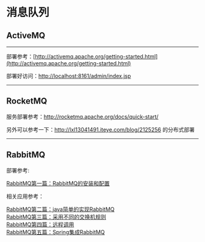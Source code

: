 # 消息队列
## ActiveMQ

----

部署参考：[http://activemq.apache.org/getting-started.html](http://activemq.apache.org/getting-started.html)
 
部署好访问：[http://localhost:8161/admin/index.jsp](http://localhost:8161/admin/index.jsp)

----

## RocketMQ

服务部署参考：http://rocketmq.apache.org/docs/quick-start/

另外可以参考一下：http://lxl13041491.iteye.com/blog/2125256 的分布式部署

----

## RabbitMQ

部署参考:

[RabbitMQ第一篇：RabbitMQ的安装和配置](http://blog.csdn.net/junehappylove/article/details/75570529)

相关应用参考：

[RabbitMQ第二篇：java简单的实现RabbitMQ](http://blog.csdn.net/junehappylove/article/details/75570572)    
[RabbitMQ第三篇：采用不同的交换机规则](http://blog.csdn.net/junehappylove/article/details/75570616)   
[RabbitMQ第四篇：远程调用](http://blog.csdn.net/junehappylove/article/details/75570635)   
[RabbitMQ第五篇：Spring集成RabbitMQ](http://blog.csdn.net/junehappylove/article/details/75570677)   
